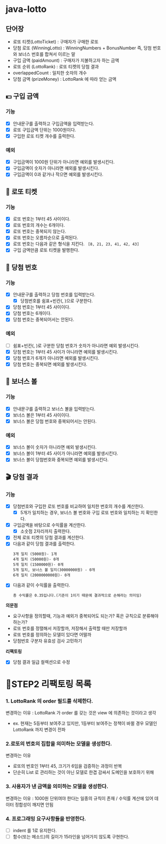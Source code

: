# java-lotto

## 단어장

- 로또 티켓(LottoTicket) : 구매자가 구매한 로또
- 당첨 로또 (WinningLotto) : WinningNumbers + BonusNumber 즉, 당첨 번호와 보너스 번호를 합쳐서 이르는 말
- 구입 금액 (paidAmount) : 구매자가 지불하고자 하는 금액
- 로또 순위 (LottoRank) : 로또 티켓의 당첨 결과
- overlappedCount : 일치한 숫자의 개수
- 당첨 금액 (prizeMoney) : LottoRank 에 따라 얻는 금액

## 💵 구입 금액

### 기능

- [x] 안내문구를 출력하고 구입금액을 입력받는다.
- [x] 로또 구입금액 단위는 1000원이다.
- [x] 구입한 로또 티켓 개수를 출력한다.

### 예외

- [x] 구입금액이 1000원 단위가 아니라면 예외를 발생시킨다.
- [x] 구입금액이 숫자가 아니라면 예외를 발생시킨다.
- [x] 구입금액이 0과 같거나 작으면 예외를 발생시킨다.

## 🔢 로또 티켓

### 기능

- [x] 로또 번호는 1부터 45 사이이다.
- [x] 로또 번호의 개수는 6개이다.
- [x] 로또 번호는 중복되지 않는다.
- [x] 로또 번호는 오름차순으로 출력된다.
- [x] 로또 번호는 다음과 같은 형식을 지킨다.
  ``` [8, 21, 23, 41, 42, 43]```
- [x] 구입 금액만큼 로또 티켓을 발행한다.

## 🥇 당첨 번호

### 기능

- [x] 안내문구를 출력하고 당첨 번호를 입력받는다.
    - [x] 당첨번호를 쉼표+빈칸(, )으로 구분한다.
- [x] 당첨 번호는 1부터 45 사이이다.
- [x] 당첨 번호는 6개이다.
- [x] 당첨 번호는 중복되어서는 안된다.

### 예외

- [ ] 쉼표+빈칸(, )로 구분한 당첨 번호가 숫자가 아니라면 예외 발생시킨다.
- [x] 당첨 번호는 1부터 45 사이가 아니라면 예외를 발생시킨다.
- [x] 당첨 번호가 6개가 아니라면 예외를 발생시킨다.
- [x] 당첨 번호는 중복되면 예외를 발생시킨다.

## 🎱 보너스 볼

### 기능

- [x] 안내문구를 출력하고 보너스 볼을 입력받는다.
- [x] 보너스 볼은 1부터 45 사이이다.
- [x] 보너스 볼은 당첨 번호와 중복되어서는 안된다.

### 예외

- [x] 보너스 볼이 숫자가 아니라면 예외 발생시킨다.
- [x] 보너스 볼이 1부터 45 사이가 아니라면 예외를 발생시킨다.
- [x] 보너스 볼이 당첨번호와 중복되면 예외를 발생시킨다.

## 🎬 당첨 결과

### 기능

- [x] 당첨번호와 구입한 로또 번호를 비교하여 일치한 번호의 개수를 계산한다.
    - [x] 5개가 일치하는 경우, 보너스 볼 번호와 구입 로또 번호와 일치하는 지 확인한다.
- [x] 구입금액을 바탕으로 수익률을 계산한다.
    - [x] 소숫점 2자리까지 출력한다.
- [x] 전체 로또 티켓의 당첨 결과를 계산한다.
- [x] 다음과 같이 당첨 결과를 출력한다.
    ```
    3개 일치 (5000원)- 1개
    4개 일치 (50000원)- 0개
    5개 일치 (1500000원)- 0개
    5개 일치, 보너스 볼 일치(30000000원) - 0개
    6개 일치 (2000000000원)- 0개
    ```
- [x] 다음과 같이 수익률을 출력한다.
    ```
    총 수익률은 0.35입니다.(기준이 1이기 때문에 결과적으로 손해라는 의미임)
    ```

**의문점**

- 요구사항을 정의할때, 기능과 예외가 중복되어도 되는가? 혹은 규칙으로 분류해야 하는가?
- 로또 번호를 정렬해서 저장할까, 저장해서 출력할 때만 저장할까
- 로또 번호를 정의하는 모델이 있다면 어떨까
- 당첨번호 구분자 유효성 검사 고민하기

**리팩토링**

- [x] 당첨 결과 일급 컬렉션으로 수정

# 🚀STEP2 리팩토링 목록

### 1. LottoRank 의 order 필드를 삭제한다.

변경하는 이유 : LottoRank 가 order 를 갖는 것은 view 에 의존하는 것이라고 생각

- ex. 현재는 5등부터 보여주고 있지만, 1등부터 보여주는 정책이 바뀔 경우 모델인 LottoRank 까지 변경이 전파

### 2.로또의 번호의 집합을 의미하는 모델을 생성한다.

변경하는 이유

- 로또의 번호인 1부터 45, 크기가 6임을 검증하는 과정이 반복
- 단순히 List 로 관리하는 것이 아닌 모델로 한겹 감싸서 도메인을 보호하기 위해

### 3. 사용자가 낸 금액을 의미하는 모델을 생성한다.

변경하는 이유 : 1000원 단위여야 한다는 일종의 규칙이 존재 / 수익률 계산에 있어 데이터 정합성이 깨지면 안됨

### 4. 프로그래밍 요구사항들을 반영한다.

- [ ] indent 를 1로 유지한다.
- [ ] 함수(또는 메소드)의 길이가 15라인을 넘어가지 않도록 구현한다.
